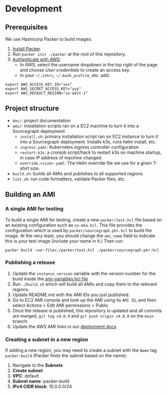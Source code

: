 # Development

## Prerequisites

We use Hashicorp Packer to build images:

1. [Install Packer](https://learn.hashicorp.com/tutorials/packer/get-started-install-cli?in=packer/aws-get-started#installing-packer).
2. Run `packer init ./packer` at the root of this repository.
3. [Authenticate with AWS](https://www.packer.io/plugins/builders/amazon#authentication):
   * In AWS, select the username dropdown in the top right of the page and choose _User credentials_ to create an access key.
   * In your `~/.zshrc`, `~/.bash_profile`, etc. add:

```
export AWS_ACCESS_KEY_ID="xxx"
export AWS_SECRET_ACCESS_KEY="yyy"
export AWS_DEFAULT_REGION="us-west-1"
```

## Project structure

* `doc/`: project documentation
* `ami/`: installation scripts ran on a EC2 machine to turn it into a Sourcegraph deployment
  * `install.sh`: primary installation script ran on EC2 instance to turn it into a Sourcegraph deployment. Installs k3s, runs helm install, etc.
  * `ingress.yaml`: Kubernetes ingress controller configuration
  * `restart-k3s`: a cronjob script/hack to restart k3s on machine startup, in case IP address of machine changed.
  * `override.<size>.yaml`: The Helm override file we use for a given T-shirt size.
* `build.sh`: builds all AMIs and publishes to all supported regions
* `lint.sh`: run code formatters, validate Packer files, etc.

## Building an AMI

### A single AMI for testing

To build a single AMI for testing, create a new `packer/test.hcl` file based on an existing configuration such as `xs-m5a.hcl`. This file provides the configuration which is used by `packer/sourcegraph.pkr.hcl` to build the image. At the very least, you should change the `ami_name` field to indicate this is *your* test image (include your name in it.) Then run:

```
packer build -var-file=./packer/test.hcl ./packer/sourcegraph.pkr.hcl
```

### Publishing a release

1. Update the `instance_version` variable with the version number for the build inside the [ami-variables.hcl file](../ami/ami-variables.hcl)
2. Run `./build.sh` which will build all AMIs and copy them to the relevant regions.
3. Update README.md with the AMI IDs you just published.
4. Go to EC2 AMI console and look up the AMI using its `AMI ID`, and then select Actions > Edit AMI permissions > Public
5. Once the release is published, this repository is updated and all commits are merged, `git tag v4.0.0` and `git push origin v4.0.0` on the `main` branch.
6. Update the AWS AMI links in our [deployment docs](https://docs.sourcegraph.com/admin/deploy/aws-ami?).

### Creating a subnet in a new region

If adding a new region, you may need to create a subnet with the `Name` tag `packer-build` (Packer finds the subnet based on the name):

1. Navigate to the **Subnets**
2. **Create subnet**
3. **VPC**: default
4. **Subnet name**: packer-build
5. **IPv4 CIDR block**: 10.0.0.0/24
